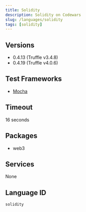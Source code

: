 ```yaml
---
title: Solidity
description: Solidity on Codewars
slug: /languages/solidity
tags: [solidity]
---
```



## Versions

- 0.4.13 (Truffle v3.4.8)
- 0.4.19 (Truffle v4.0.6)

## Test Frameworks

- [Mocha](https://trufflesuite.com/docs/truffle/how-to/debug-test/write-tests-in-javascript/)

## Timeout

16 seconds

## Packages

- web3

## Services

None

## Language ID

`solidity`

